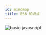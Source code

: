 ```yaml
---
id: mindmap
title: ES6 知识点
---
```


![basic javascript](https://cdn.nlark.com/yuque/0/2018/png/103970/1543300899582-26145aa3-016e-4be6-a2a5-db1b89a5ecf9.png)

